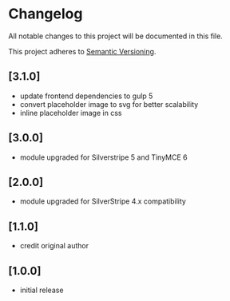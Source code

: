# Changelog

All notable changes to this project will be documented in this file.

This project adheres to [Semantic Versioning](http://semver.org/).

## [3.1.0]

* update frontend dependencies to gulp 5
* convert placeholder image to svg for better scalability
* inline placeholder image in css

## [3.0.0]

* module upgraded for Silverstripe 5 and TinyMCE 6

## [2.0.0]

* module upgraded for SilverStripe 4.x compatibility

## [1.1.0]

* credit original author

## [1.0.0]

* initial release
